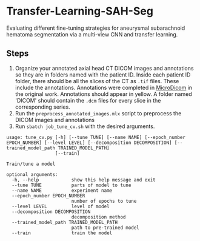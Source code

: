 # Transfer-Learning-SAH-Seg
Evaluating different fine-tuning strategies for aneurysmal subarachnoid hematoma segmentation via a multi-view CNN and transfer learning.

## Steps
1. Organize your annotated axial head CT DICOM images and annotations so they are in folders named with the patient ID. Inside each patient ID folder, there should be all the slices of the CT as `.tif` files. These include the annotations. Annotations were completed in [MicroDicom](https://www.microdicom.com/) in the original work. Annotations should appear in yellow. A folder named 'DICOM' should contain the `.dcm` files for every slice in the corresponding series.
2. Run the `preprocess_annotated_images.mlx` script to preprocess the DICOM images and annotations
3. Run `sbatch job_tune_cv.sh` with the desired arguments.

```
usage: tune_cv.py [-h] [--tune TUNE] [--name NAME] [--epoch_number EPOCH_NUMBER] [--level LEVEL] [--decomposition DECOMPOSITION] [--trained_model_path TRAINED_MODEL_PATH]
                  [--train]

Train/tune a model

optional arguments:
  -h, --help            show this help message and exit
  --tune TUNE           parts of model to tune
  --name NAME           experiment name
  --epoch_number EPOCH_NUMBER
                        number of epochs to tune
  --level LEVEL         level of model
  --decomposition DECOMPOSITION
                        decomposition method
  --trained_model_path TRAINED_MODEL_PATH
                        path to pre-trained model
  --train               train the model
```
